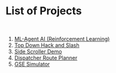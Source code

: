 # List of Projects
<br/>

1. [ML-Agent AI (Reinforcement Learning)](MLAgentAI)<br/>
2. [Top Down Hack and Slash](TopDownHS)<br/>
3. [Side Scroller Demo](HKSideScroller)<br/>
4. [Dispatcher Route Planner](DispatchRoutePlanner)<br/>
5. [GSE Simulator](GSESimulator)<br/>
